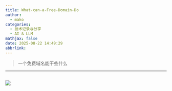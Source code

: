 ```yaml
---
title: What-can-a-Free-Domain-Do
author:
  - mako
categories:
  - 技术记录与分享  
  - AI & LLM 
mathjax: false
date: 2025-08-22 14:49:29
abbrlink:
---
```

>  一个免费域名能干些什么
<!--more-->
----
## 



<img src = "https://cdn.jsdelivr.net/gh/zhu-jl18/cdn4blog/avatar/avatar.jpg" style= "width: auto ">

